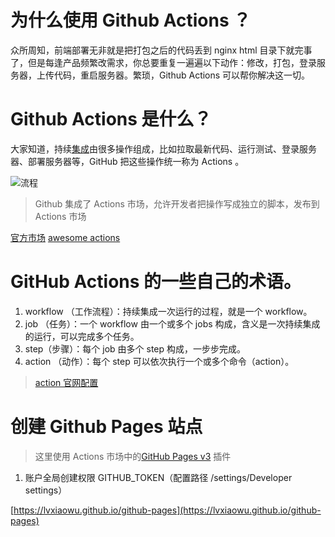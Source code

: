 # 为什么使用 Github Actions ？

众所周知，前端部署无非就是把打包之后的代码丢到 nginx html 目录下就完事了，但是每逢产品频繁改需求，你总要重复一遍遍以下动作：修改，打包，登录服务器，上传代码，重启服务器。繁琐，Github Actions 可以帮你解决这一切。

# Github Actions 是什么？

大家知道，持续[集成](https://www.ruanyifeng.com/blog/2015/09/continuous-integration.html?fileGuid=1PWJAvQBtLA5IGh3)由很多操作组成，比如拉取最新代码、运行测试、登录服务器、部署服务器等，GitHub 把这些操作统一称为 Actions 。

![流程](https://static-venus.shandiantech.com/skio/20210527/1622099530432_process.png)

> Github 集成了 Actions 市场，允许开发者把操作写成独立的脚本，发布到 Actions 市场

[官方市场](https://github.com/marketplace?type=actions)
[awesome actions](https://github.com/sdras/awesome-actions)

# GitHub Actions 的一些自己的术语。

1. workflow （工作流程）：持续集成一次运行的过程，就是一个 workflow。
2. job （任务）：一个 workflow 由一个或多个 jobs 构成，含义是一次持续集成的运行，可以完成多个任务。
3. step（步骤）：每个 job 由多个 step 构成，一步步完成。
4. action （动作）：每个 step 可以依次执行一个或多个命令（action）。

> [action 官网配置](https://docs.github.com/cn/actions/reference/context-and-expression-syntax-for-github-actions)

# 创建 Github Pages 站点

> 这里使用 Actions 市场中的[GitHub Pages v3](https://github.com/marketplace/actions/github-pages-v3) 插件

1. 账户全局创建权限 GITHUB_TOKEN（配置路径 /settings/Developer settings）

[https://lvxiaowu.github.io/github-pages](https://lvxiaowu.github.io/github-pages)
